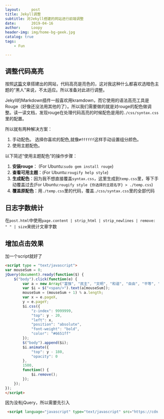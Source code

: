 ```yaml
---
layout:     post
title: Jekyll调整
subtitle: 对Jekyll搭建的网站进行前端调整
date:       2019-04-16
author:     Loopy
header-img: img/home-bg-geek.jpg
catalog: true
tags:
    - Fun

---
```


## 调整代码高亮

按照[这篇](https://loopyme.github.io/2019/03/18/howtomakeablog/)文章搭建出的网站，代码高亮是亮色的，这对我这种什么都喜欢选暗色主题的“黑人”来说，不太适应。所以准备对此进行调整。

Jekyll的Markdown插件一般喜欢用kramdown，而它使用的语法高亮工具是Rouge（好像还没法用其他的了）。所以我们需要做的就是对rouge的配色做调整。读一读文档，发现rouge在处理代码高亮的时候配色是用的```./css/syntax.css```里的配置。

所以就有两种解决方案：
 1. 手动配色。 选择你喜欢的配色,就像```#ffffff```这样手动设置组分颜色。
 2. 使用主题配色。

以下简述“使用主题配色”的操作步骤：
 1. **安装rouge**： (For Ubuntu:```sudo gem install rouge```)
 2. **查看可用主题**：(For Ubuntu:```rougify help style```)
 3. **生成配色**：因为我不想直接覆盖```syntax.css```，这里生成到```temp.css```里，等下手动覆盖过去(For Ubuntu:```rougify style {你选择的主题名字} > ./temp.css```)
 4. **覆盖原配色**：用```./temp.css```里的代码，覆盖```./css/syntax.css```里的全部代码

## 日志字数统计
 在```post.html```中使用```page.content | strip_html | strip_newlines | remove: " " | size```来统计文章字数

## 增加点击效果
加一个script就好了
``` html
<script type = "text/javascript">
var mouseSum = 0;
jQuery(document).ready(function($) {
    $("body").click(function(e) {
        var a = new Array("富强", "民主", "文明", "和谐", "自由", "平等", "公正", "法治", "爱国", "敬业", "诚信", "友善");
        var $i = $("<span/>").text(a[mouseSum]);
        mouseSum = (mouseSum + 1) % a.length;
        var x = e.pageX,
        y = e.pageY;
        $i.css({
            "z-index": 9999999,
            "top": y - 20,
            "left": x,
            "position": "absolute",
            "font-weight": "bold",
            "color": "#6651ff"
        });
        $("body").append($i);
        $i.animate({
            "top": y - 180,
            "opacity": 0
        },
        1500,
        function() {
            $i.remove();
        });
    });
});
</script>

```

因为没有jQuery，所以需要先引入

``` html
 <script language="javascript" type="text/javascript" src="https://cdn.staticfile.org/jquery/1.7.2/jquery.min.js"></script>
```
